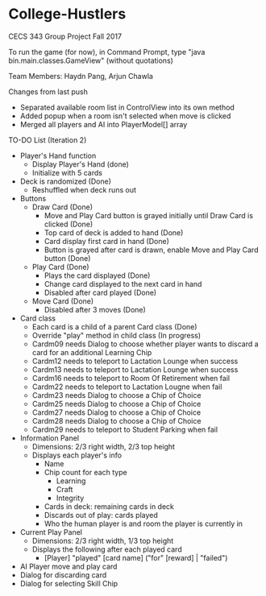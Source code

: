 # College-Hustlers
CECS 343 Group Project Fall 2017

To run the game (for now), in Command Prompt, type "java bin.main.classes.GameView" (without quotations)

Team Members: Haydn Pang, Arjun Chawla

Changes from last push
- Separated available room list in ControlView into its own method
- Added popup when a room isn't selected when move is clicked
- Merged all players and AI into PlayerModel[] array

TO-DO List (Iteration 2)
- Player's Hand function 
    - Display Player's Hand (done)
    - Initialize with 5 cards 
- Deck is randomized (Done)
    - Reshuffled when deck runs out
- Buttons
    - Draw Card (Done)
        - Move and Play Card button is grayed initially until Draw Card is clicked (Done)
        - Top card of deck is added to hand (Done)
        - Card display first card in hand (Done)
        - Button is grayed after card is drawn, enable Move and Play Card button (Done)
    - Play Card (Done)
        - Plays the card displayed (Done)
        - Change card displayed to the next card in hand 
        - Disabled after card played (Done)
    - Move Card (Done)
        - Disabled after 3 moves (Done)
- Card class
    - Each card is a child of a parent Card class (Done)
    - Override "play" method in child class (In progress)
    - Cardm09 needs Dialog to choose whether player wants to discard a card for an additional Learning Chip
    - Cardm12 needs to teleport to Lactation Lounge when success
    - Cardm13 needs to teleport to Lactation Lounge when success
    - Cardm16 needs to teleport to Room Of Retirement when fail
    - Cardm22 needs to teleport to Lactation Lougne when fail
    - Cardm23 needs Dialog to choose a Chip of Choice
    - Cardm25 needs Dialog to choose a Chip of Choice
    - Cardm27 needs Dialog to choose a Chip of Choice
    - Cardm28 needs Dialog to choose a Chip of Choice
    - Cardm29 needs to teleport to Student Parking when fail
- Information Panel
    - Dimensions: 2/3 right width, 2/3 top height
    - Displays each player's info
        - Name
        - Chip count for each type
            - Learning
            - Craft
            - Integrity
        - Cards in deck: remaining cards in deck
        - Discards out of play: cards played
        - Who the human player is and room the player is currently in
- Current Play Panel
    - Dimensions: 2/3 right width, 1/3 top height
    - Displays the following after each played card
        - [Player] "played" [card name] ("for" [reward] | "failed")
- AI Player move and play card
- Dialog for discarding card
- Dialog for selecting Skill Chip
